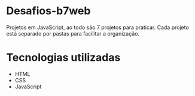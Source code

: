 # Desafios-b7web
Projetos em JavaScript, ao todo são 7 projetos para praticar. 
Cada projeto está separado por pastas para facilitar a organização.

# Tecnologias utilizadas
- HTML
- CSS
- JavaScript
